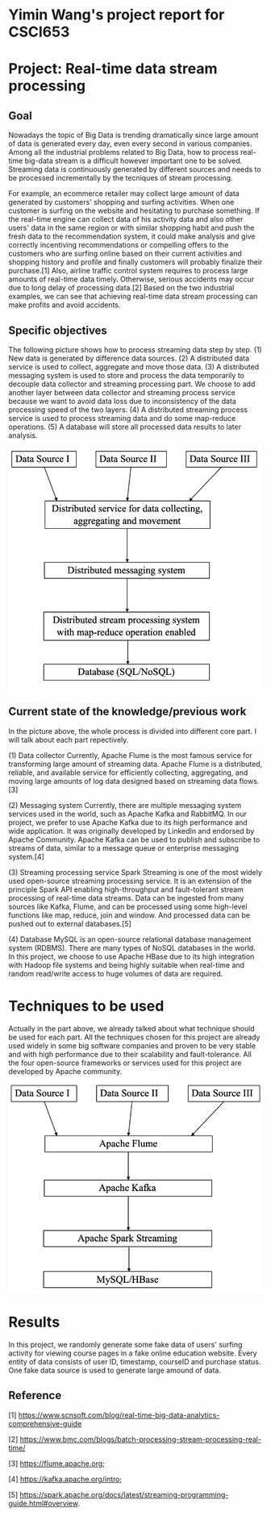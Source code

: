 # Yimin Wang's project report for CSCI653
# Project: Real-time data stream processing
## Goal
Nowadays the topic of Big Data is trending dramatically since large amount of data is generated every day, even every second in various companies. Among all the industrial problems related to Big Data, how to process real-time big-data stream  is a difficult however important one to be solved. Streaming data is continuously generated by different sources and needs to be processed incrementally by the tecniques of stream processing.

For example, an ecommerce retailer may collect large amount of data generated by customers' shopping and surfing activities. When one customer is surfing on the website and hesitating to purchase something. If the real-time engine can collect data of his activity data and also other users' data in the same region or with similar shopping habit and push the fresh data to the recommendation system, it could make analysis and give correctly incentiving recommendations or compelling offers to the customers who are surfing online based on their current activities and shopping history and profile and finally customers will probably finalize their purchase.[1] Also, airline traffic control system requires to process large amounts of real-time data timely. Otherwise, serious accidents may occur due to long delay of processing data.[2] Based on the two industrial examples, we can see that achieving real-time data stream processing can make profits and avoid accidents.

## Specific objectives
The following picture shows how to process streaming data step by step. 
(1) New data is generated by difference data sources.
(2) A distributed data service is used to collect, aggregate and move those data.
(3) A distributed messaging system is used to store and process the data temporarily to decouple data collector and streaming processing part. We choose to add another layer between data collector and streaming process service because we want to avoid data loss due to inconsistency of the data processing speed of the two layers.
(4) A distributed streaming process service is used to process streaming data and do some map-reduce operations.
(5) A database will store all processed data results to later analysis.

![](steps.png)

## Current state of the knowledge/previous work
In the picture above, the whole process is divided into different core part. I will talk about each part repectively.

(1) Data collector
Currently, Apache Flume is the most famous service for transforming large amount of streaming data. Apache Flume is a distributed, reliable, and available service for efficiently collecting, aggregating, and moving large amounts of log data designed based on streaming data flows. [3]

(2) Messaging system
Currently, there are multiple messaging system services used in the world, such as Apache Kafka and RabbitMQ. In our project, we prefer to use Apache Kafka due to its high performance and wide application. It was originally developed by LinkedIn and endorsed by Apache Community. Apache Kafka can be used to publish and subscribe to streams of data, similar to a message queue or enterprise messaging system.[4] 

(3) Streaming processing service
Spark Streaming is one of the most widely used open-source streaming processing service. It is an extension of the principle Spark API enabling high-throughput and fault-tolerant stream processing of real-time data streams. Data can be ingested from many sources like Kafka, Flume, and can be processed using some high-level functions like map, reduce, join and window. And processed data can be pushed out to external databases.[5] 

(4) Database
MySQL is an open-source relational database management system (RDBMS). There are many types of NoSQL databases in the world. In this project, we choose to use Apache HBase due to its high integration with Hadoop file systems and being highly suitable when real-time and random read/write access to huge volumes of data are required.

# Techniques to be used
Actually in the part above, we already talked about what technique should be used for each part. All the techniques chosen for this project are already used widely in some big software companies and proven to be very stable and with high performance due to their scalability and fault-tolerance. All the four open-source frameworks or services used for this project are developed by Apache community.

![](stepsWithTech.png)

# Results
In this project, we randomly generate some fake data of users' surfing activity for viewing course pages in a fake online education website. Every entity of data consists of user ID, timestamp, courseID and purchase status. One fake data source is used to generate large amound of data.



## Reference
[1] https://www.scnsoft.com/blog/real-time-big-data-analytics-comprehensive-guide

[2] https://www.bmc.com/blogs/batch-processing-stream-processing-real-time/

[3] https://flume.apache.org;

[4] https://kafka.apache.org/intro;

[5] https://spark.apache.org/docs/latest/streaming-programming-guide.html#overview.

